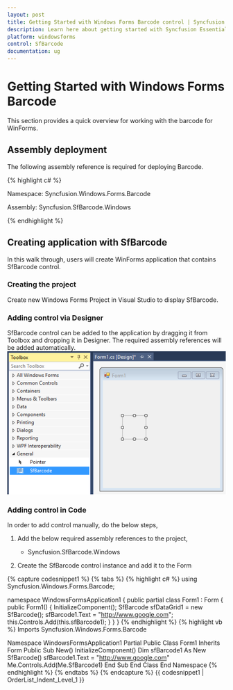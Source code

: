 ```yaml
---
layout: post
title: Getting Started with Windows Forms Barcode control | Syncfusion
description: Learn here about getting started with Syncfusion Essential Studio Windows Forms Barcode control and more.
platform: windowsforms
control: SfBarcode
documentation: ug
---
```

# Getting Started with Windows Forms Barcode
This section provides a quick overview for working with the barcode for WinForms.

## Assembly deployment
The following assembly reference is required for deploying Barcode.

{% highlight c# %}

Namespace: Syncfusion.Windows.Forms.Barcode

Assembly: Syncfusion.SfBarcode.Windows

{% endhighlight  %}

## Creating application with SfBarcode
In this walk through, users will create WinForms application that contains SfBarcode control.

### Creating the project
Create new Windows Forms Project in Visual Studio to display SfBarcode.

### Adding control via Designer
SfBarcode control can be added to the application by dragging it from Toolbox and dropping it in Designer. The required assembly references will be added automatically.
![Getting-Started_img1](Getting-Started_images/Getting-Started_img1.png)

### Adding control in Code
In order to add control manually, do the below steps,

1. Add the below required assembly references to the project,

    *  Syncfusion.SfBarcode.Windows

2. Create the SfBarcode control instance and add it to the Form

{% capture codesnippet1 %}
{% tabs %}
{% highlight c# %}
using Syncfusion.Windows.Forms.Barcode;

namespace WindowsFormsApplication1
{
    public partial class Form1 : Form
    {
        public Form1()
        {
            InitializeComponent();
            SfBarcode sfDataGrid1 = new SfBarcode();
            sfBarcode1.Text = "http://www.google.com";
            this.Controls.Add(this.sfBarcode1);
        }
    }
}
{% endhighlight %}
{% highlight vb %}
Imports Syncfusion.Windows.Forms.Barcode

Namespace WindowsFormsApplication1
	Partial Public Class Form1
		Inherits Form
		Public Sub New()
			InitializeComponent()
			Dim sfBarcode1 As New SfBarcode()
			sfBarcode1.Text = "http://www.google.com"
			Me.Controls.Add(Me.SfBarcode1)
		End Sub
	End Class
End Namespace
{% endhighlight %}
{% endtabs %}
{% endcapture %}
{{ codesnippet1 | OrderList_Indent_Level_1 }}
